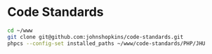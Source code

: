 # Code Standards

```bash
cd ~/www
git clone git@github.com:johnshopkins/code-standards.git
phpcs --config-set installed_paths ~/www/code-standards/PHP/JHU
```
